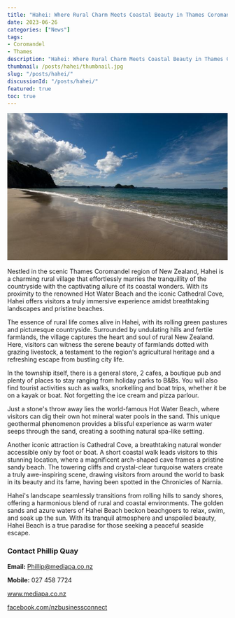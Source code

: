```yaml
---
title: "Hahei: Where Rural Charm Meets Coastal Beauty in Thames Coromandel"
date: 2023-06-26
categories: ["News"]
tags:
- Coromandel
- Thames
description: "Hahei: Where Rural Charm Meets Coastal Beauty in Thames Coromandel"
thumbnail: /posts/hahei/thumbnail.jpg
slug: "/posts/hahei/"
discussionId: "/posts/hahei/"
featured: true
toc: true
---
```

![Hahei: Where Rural Charm Meets Coastal Beauty in Thames Coromandel](thumbnail.jpg)

Nestled in the scenic Thames Coromandel region of New Zealand, Hahei is a charming rural village that effortlessly marries the tranquillity of the countryside with the captivating allure of its coastal wonders. With its proximity to the renowned Hot Water Beach and the iconic Cathedral Cove, Hahei offers visitors a truly immersive experience amidst breathtaking landscapes and pristine beaches.

The essence of rural life comes alive in Hahei, with its rolling green pastures and picturesque countryside. Surrounded by undulating hills and fertile farmlands, the village captures the heart and soul of rural New Zealand. Here, visitors can witness the serene beauty of farmlands dotted with grazing livestock, a testament to the region's agricultural heritage and a refreshing escape from bustling city life.

In the township itself, there is a general store, 2 cafes, a boutique pub and plenty of places to stay ranging from holiday parks to B&Bs. You will also find tourist activities such as walks, snorkelling and boat trips, whether it be on a kayak or boat. Not forgetting the ice cream and pizza parlour.

Just a stone's throw away lies the world-famous Hot Water Beach, where visitors can dig their own hot mineral water pools in the sand. This unique geothermal phenomenon provides a blissful experience as warm water seeps through the sand, creating a soothing natural spa-like setting.

Another iconic attraction is Cathedral Cove, a breathtaking natural wonder accessible only by foot or boat. A short coastal walk leads visitors to this stunning location, where a magnificent arch-shaped cave frames a pristine sandy beach. The towering cliffs and crystal-clear turquoise waters create a truly awe-inspiring scene, drawing visitors from around the world to bask in its beauty and its fame, having been spotted in the Chronicles of Narnia.

Hahei's landscape seamlessly transitions from rolling hills to sandy shores, offering a harmonious blend of rural and coastal environments. The golden sands and azure waters of Hahei Beach beckon beachgoers to relax, swim, and soak up the sun. With its tranquil atmosphere and unspoiled beauty, Hahei Beach is a true paradise for those seeking a peaceful seaside escape.

### Contact Phillip Quay

**Email:** Phillip@mediapa.co.nz

**Mobile:** 027 458 7724

www.mediapa.co.nz

[facebook.com/nzbusinessconnect](https://www.facebook.com/profile.php?id=100082975520080)